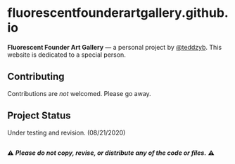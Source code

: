 # fluorescentfounderartgallery.github.io

**Fluorescent Founder Art Gallery** — a personal project by [@teddzyb](https://github.com/teddzyb). This website is dedicated to a special person.

## Contributing

Contributions are _not_ welcomed. Please go away.

## Project Status

Under testing and revision. (08/21/2020)
##

:warning: ***Please do not copy, revise, or distribute any of the code or files.*** :warning:
